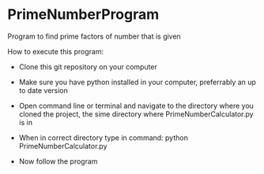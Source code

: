 # PrimeNumberProgram
Program to find prime factors of number that is given

How to execute this program:

- Clone this git repository on your computer

- Make sure you have python installed in your computer, preferrably an up to date version

- Open command line or terminal and navigate to the directory where you cloned the project, the sime directory where PrimeNumberCalculator.py is in

- When in correct directory type in command: python PrimeNumberCalculator.py

- Now follow the program

